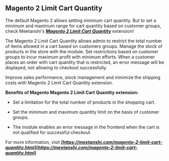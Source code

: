 ## Magento 2 Limit Cart Quantity

The default Magento 2 allows setting minimum cart quantity. But to set a minimum and maximum range for cart quantity based on customer groups, check Meetanshi's ***[Magento 2 Limit Cart Quantity](https://meetanshi.com/magento-2-limit-cart-quantity.html)*** extension!


The Magento 2 Limit Cart Quantity allows admin to restrict the total number of items allowed in a cart based on customers groups. Manage the stock of products in the store with the module. Set restrictions based on customer groups to incur maximum profit with minimum efforts. When a customer places an order with cart quantity that is restricted, an error message will be displayed, not allowing to checkout successfully.

Improve sales performance, stock management and minimize the shipping costs with Magento 2 Limit Cart Quantity extension.

**Benefits of Magento Magento 2 Limit Cart Quantity extension:**

* Set a limitation for the total number of products in the shopping cart.

* Set the minimum and maximum quantity limit on the basis of customer groups.

* The module enables an error message in the frontend when the cart is not qualified for successful checkout.

For more information, visit ***[https://meetanshi.com/magento-2-limit-cart-quantity.html](https://meetanshi.com/magento-2-limit-cart-quantity.html)***


